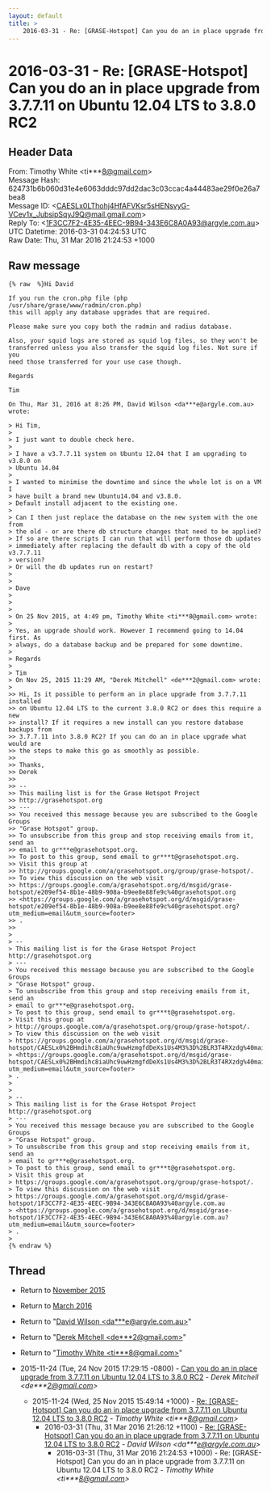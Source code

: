 ```yaml
---
layout: default
title: >
    2016-03-31 - Re: [GRASE-Hotspot] Can you do an in place upgrade from 3.7.7.11 on Ubuntu 12.04 LTS to 3.8.0 RC2
---
```


# 2016-03-31 - Re: [GRASE-Hotspot] Can you do an in place upgrade from 3.7.7.11 on Ubuntu 12.04 LTS to 3.8.0 RC2

## Header Data

From: Timothy White \<ti***8@gmail.com\><br>
Message Hash: 624731b6b060d31e4e6063dddc97dd2dac3c03ccac4a44483ae29f0e26a7bea8<br>
Message ID: \<CAESLx0LThohj4HfAFVKsr5sHENsvyG-VCev1x_JubsipSqyJ9Q@mail.gmail.com\><br>
Reply To: \<1F3CC7F2-4E35-4EEC-9B94-343E6C8A0A93@argyle.com.au\><br>
UTC Datetime: 2016-03-31 04:24:53 UTC<br>
Raw Date: Thu, 31 Mar 2016 21:24:53 +1000<br>

## Raw message

```
{% raw  %}Hi David

If you run the cron.php file (php /usr/share/grase/www/radmin/cron.php)
this will apply any database upgrades that are required.

Please make sure you copy both the radmin and radius database.

Also, your squid logs are stored as squid log files, so they won't be
transferred unless you also transfer the squid log files. Not sure if you
need those transferred for your use case though.

Regards

Tim

On Thu, Mar 31, 2016 at 8:26 PM, David Wilson <da***e@argyle.com.au> wrote:

> Hi Tim,
>
> I just want to double check here.
>
> I have a v3.7.7.11 system on Ubuntu 12.04 that I am upgrading to v3.8.0 on
> Ubuntu 14.04
>
> I wanted to minimise the downtime and since the whole lot is on a VM I
> have built a brand new Ubuntu14.04 and v3.8.0.
> Default install adjacent to the existing one.
>
> Can I then just replace the database on the new system with the one from
> the old - or are there db structure changes that need to be applied?
> If so are there scripts I can run that will perform those db updates
> immediately after replacing the default db with a copy of the old v3.7.7.11
> version?
> Or will the db updates run on restart?
>
>
> Dave
>
>
>
> On 25 Nov 2015, at 4:49 pm, Timothy White <ti***8@gmail.com> wrote:
>
> Yes, an upgrade should work. However I recommend going to 14.04 first. As
> always, do a database backup and be prepared for some downtime.
>
> Regards
>
> Tim
> On Nov 25, 2015 11:29 AM, "Derek Mitchell" <de***2@gmail.com> wrote:
>
>> Hi, Is it possible to perform an in place upgrade from 3.7.7.11 installed
>> on Ubuntu 12.04 LTS to the current 3.8.0 RC2 or does this require a new
>> install? If it requires a new install can you restore database backups from
>> 3.7.7.11 into 3.8.0 RC2? If you can do an in place upgrade what would are
>> the steps to make this go as smoothly as possible.
>>
>> Thanks,
>> Derek
>>
>> --
>> This mailing list is for the Grase Hotspot Project
>> http://grasehotspot.org
>> ---
>> You received this message because you are subscribed to the Google Groups
>> "Grase Hotspot" group.
>> To unsubscribe from this group and stop receiving emails from it, send an
>> email to gr***e@grasehotspot.org.
>> To post to this group, send email to gr***t@grasehotspot.org.
>> Visit this group at
>> http://groups.google.com/a/grasehotspot.org/group/grase-hotspot/.
>> To view this discussion on the web visit
>> https://groups.google.com/a/grasehotspot.org/d/msgid/grase-hotspot/e209ef54-8b1e-48b9-908a-b9ee8e88fe9c%40grasehotspot.org
>> <https://groups.google.com/a/grasehotspot.org/d/msgid/grase-hotspot/e209ef54-8b1e-48b9-908a-b9ee8e88fe9c%40grasehotspot.org?utm_medium=email&utm_source=footer>
>> .
>>
>
> --
> This mailing list is for the Grase Hotspot Project http://grasehotspot.org
> ---
> You received this message because you are subscribed to the Google Groups
> "Grase Hotspot" group.
> To unsubscribe from this group and stop receiving emails from it, send an
> email to gr***e@grasehotspot.org.
> To post to this group, send email to gr***t@grasehotspot.org.
> Visit this group at
> http://groups.google.com/a/grasehotspot.org/group/grase-hotspot/.
> To view this discussion on the web visit
> https://groups.google.com/a/grasehotspot.org/d/msgid/grase-hotspot/CAESLx0%2BHmdihc8iaUhc9uwHzmgfdDeXs1Us4M3%3D%2BLR3T4RXzdg%40mail.gmail.com
> <https://groups.google.com/a/grasehotspot.org/d/msgid/grase-hotspot/CAESLx0%2BHmdihc8iaUhc9uwHzmgfdDeXs1Us4M3%3D%2BLR3T4RXzdg%40mail.gmail.com?utm_medium=email&utm_source=footer>
> .
>
>
> --
> This mailing list is for the Grase Hotspot Project http://grasehotspot.org
> ---
> You received this message because you are subscribed to the Google Groups
> "Grase Hotspot" group.
> To unsubscribe from this group and stop receiving emails from it, send an
> email to gr***e@grasehotspot.org.
> To post to this group, send email to gr***t@grasehotspot.org.
> Visit this group at
> https://groups.google.com/a/grasehotspot.org/group/grase-hotspot/.
> To view this discussion on the web visit
> https://groups.google.com/a/grasehotspot.org/d/msgid/grase-hotspot/1F3CC7F2-4E35-4EEC-9B94-343E6C8A0A93%40argyle.com.au
> <https://groups.google.com/a/grasehotspot.org/d/msgid/grase-hotspot/1F3CC7F2-4E35-4EEC-9B94-343E6C8A0A93%40argyle.com.au?utm_medium=email&utm_source=footer>
> .
>
{% endraw %}
```

## Thread

+ Return to [November 2015](/archive/2015/11)
+ Return to [March 2016](/archive/2016/03)

+ Return to "[David Wilson <da***e<span>@</span>argyle.com.au>](/authors/da___e_at_argyle_com_au)"
+ Return to "[Derek Mitchell <de***2<span>@</span>gmail.com>](/authors/de___2_at_gmail_com)"
+ Return to "[Timothy White <ti***8<span>@</span>gmail.com>](/authors/ti___8_at_gmail_com)"

+ 2015-11-24 (Tue, 24 Nov 2015 17:29:15 -0800) - [Can you do an in place upgrade from 3.7.7.11 on Ubuntu 12.04 LTS to 3.8.0 RC2](/archive/2015/11/24d82347fc7961c82e63826b1e784af06851655cbe01bfeb22680a355596a440) - _Derek Mitchell \<de***2@gmail.com\>_
  + 2015-11-24 (Wed, 25 Nov 2015 15:49:14 +1000) - [Re: [GRASE-Hotspot] Can you do an in place upgrade from 3.7.7.11 on Ubuntu 12.04 LTS to 3.8.0 RC2](/archive/2015/11/d580afcf9fefe21ab55e50400e0757944eb3cae13af682fe96c6f3a342a29f0f) - _Timothy White \<ti***8@gmail.com\>_
    + 2016-03-31 (Thu, 31 Mar 2016 21:26:12 +1100) - [Re: [GRASE-Hotspot] Can you do an in place upgrade from 3.7.7.11 on Ubuntu 12.04 LTS to 3.8.0 RC2](/archive/2016/03/13ebbf45ee4693765bedc2a4162fa34bb9d27f75b3d3063268f8f155513bc5b9) - _David Wilson \<da***e@argyle.com.au\>_
      + 2016-03-31 (Thu, 31 Mar 2016 21:24:53 +1000) - Re: [GRASE-Hotspot] Can you do an in place upgrade from 3.7.7.11 on Ubuntu 12.04 LTS to 3.8.0 RC2 - _Timothy White \<ti***8@gmail.com\>_

